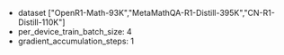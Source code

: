 - dataset ["OpenR1-Math-93K","MetaMathQA-R1-Distill-395K","CN-R1-Distill-110K"]
- per_device_train_batch_size: 4
- gradient_accumulation_steps: 1